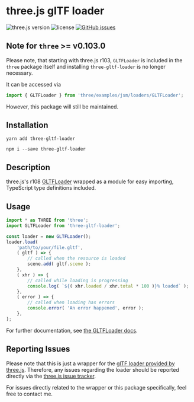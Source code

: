 # three.js glTF loader
![three.js version](https://img.shields.io/badge/three.js-v0.108.0-green.svg?style=flat-square)
![license](https://img.shields.io/npm/l/three-gltf-loader.svg?style=flat-square)
[![GitHub issues](https://img.shields.io/github/issues/johh/three-gltf-loader.svg?style=flat-square)](https://github.com/johh/three-gltf-loader/issues)


## Note for `three` >= v0.103.0
Please note, that starting with three.js r103, `GLTFLoader` is included in the `three` package itself and installing `three-gltf-loader` is no longer necessary.

It can be accessed via

```javascript
import { GLTFLoader } from 'three/examples/jsm/loaders/GLTFLoader';
```
However, this package will still be maintained.


## Installation
```
yarn add three-gltf-loader
```
```
npm i --save three-gltf-loader
```

## Description
three.js's r108 [GLTFLoader](https://threejs.org/docs/#examples/loaders/GLTFLoader) wrapped as a module for easy importing, TypeScript type definitions included.

## Usage
```javascript
import * as THREE from 'three';
import GLTFLoader from 'three-gltf-loader';

const loader = new GLTFLoader();
loader.load(
	'path/to/your/file.gltf',
	( gltf ) => {
		// called when the resource is loaded
		scene.add( gltf.scene );
	},
	( xhr ) => {
		// called while loading is progressing
		console.log( `${( xhr.loaded / xhr.total * 100 )}% loaded` );
	},
	( error ) => {
		// called when loading has errors
		console.error( 'An error happened', error );
	},
);
```
For further documentation, see [the GLTFLoader docs](https://threejs.org/docs/#examples/loaders/GLTFLoader).

## Reporting Issues
Please note that this is just a wrapper for the [glTF loader provided by three.js](https://github.com/mrdoob/three.js/blob/master/examples/js/loaders/GLTFLoader.js). Therefore, any issues regarding the loader should be reported directly via the [three.js issue tracker](https://github.com/mrdoob/three.js/issues/).

For issues directly related to the wrapper or this package specifically, feel free to contact me.
